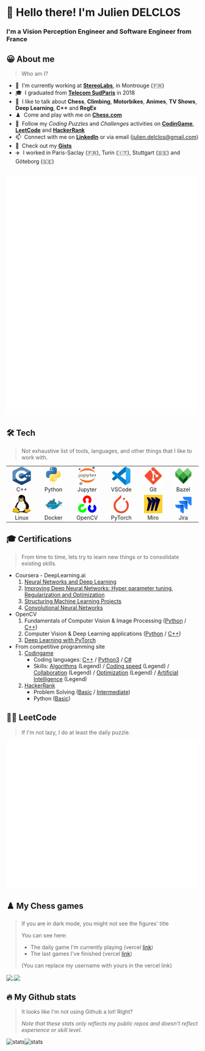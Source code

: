 <h1 align="left" id="title">👋 Hello there! I'm Julien DELCLOS</h1>

<h3 align="left">I'm a Vision Perception Engineer and Software Engineer from France</h3>

<h2 align="left" id="about-me">😀 About me</h2>

> Who am I?

- 🏢 &nbsp;I'm currently working at **[StereoLabs]**, in Montrouge (🇫🇷)
- 🎓 &nbsp;I graduated from **[Telecom SudParis]** in 2018
- 💬 &nbsp;I like to talk about **Chess**, **Climbing**, **Motorbikes**, **Animes**, **TV Shows**, **Deep Learning**, **C++** and **RegEx**
- ♟️ &nbsp;Come and play with me on **[Chess.com]**
- 👀 &nbsp;Follow my *Coding Puzzles* and *Challenges* activities on **[CodinGame]**, **[LeetCode]** and **[HackerRank]**
- 📫 &nbsp;Connect with me on **[LinkedIn]** or via email (julien.delclos@gmail.com)
- 🙈 &nbsp;Check out my **[Gists]**
- ✈️ &nbsp;I worked in Paris-Saclay (🇫🇷), Turin (🇮🇹), Stuttgart (🇩🇪) and Göteborg (🇸🇪)

<br>

<a href="https://www.16personalities.com/esfp-personality">
  <img alt="16personalities" src="./metrics/metrics.plugin.16personalities.svg" />
</a>

<h2 align="left" id="tech">🛠️ Tech</h2>

> Not exhaustive list of tools, languages, and other things that I like to work with.

<table>
  <tr>
    <td align="center" width="96">
      <a href="#tech">
        <img src="./img/cpp.svg" width="48" height="48" alt="Cpp" />
      </a>
      <br>C++
    </td>
    <td align="center" width="96">
      <a href="#tech">
        <img src="./img/python.svg" width="48" height="48" alt="Python" />
      </a>
      <br>Python
    </td>
    <td align="center"  width="96">
      <a href="#tech">
        <img src="./img/jupyter.svg" width="48" height="48" alt="Jupyter" />
      </a>
      <br>Jupyter
    </td>
    <td align="center"  width="96">
      <a href="#tech">
        <img src="./img/vscode.svg" width="48" height="48" alt="VSCode" />
      </a>
      <br>VSCode
    </td>
    <td align="center" width="96">
      <a href="#tech">
        <img src="./img/git.svg" width="48" height="48" alt="Git" />
      </a>
      <br>Git
    </td>
    <td align="center" width="96">
      <a href="#tech">
        <img src="./img/bazel.svg" width="48" height="48" alt="Bazel" />
      </a>
      <br>Bazel
    </td>
  </tr>
  <tr>
    <td align="center" width="96">
      <a href="#tech" >
        <img src="./img/linux.svg" width="48" height="48" alt="Linux" />
      </a>
      <br>Linux
    </td>
    <td align="center" width="96">
      <a href="#tech" >
        <img src="./img/docker.svg" width="48" height="48" alt="Docker" />
      </a>
      <br>Docker
    </td>
    <td align="center"  width="96">
      <a href="#tech">
        <img src="./img/opencv.svg" width="48" height="48" alt="OpenCV" />
      </a>
      <br>OpenCV
    </td>
    <td align="center" width="96">
      <a href="#tech" >
        <img src="./img/pytorch.svg" width="48" height="48" alt="PyTorch" />
      </a>
      <br>PyTorch
    </td>
    <td align="center" width="96">
      <a href="#tech" >
        <img src="./img/miro.svg" width="48" height="48" alt="Miro" />
      </a>
      <br>Miro
    </td>
    <td align="center" width="96">
      <a href="#tech" >
        <img src="./img/jira.svg" width="48" height="48" alt="Jira" />
      </a>
      <br>Jira
    </td>
  </tr>
</table>

<h2 align="left" id="stats">🎓 Certifications</h2>

> From time to time, lets try to learn new things or to consolidate existing skills.

- Coursera - DeepLearning.ai
  1. <a href="https://www.coursera.org/account/accomplishments/certificate/97PU3C7NJSLQ">Neural Networks and Deep Learning</a>
  2. <a href="https://www.coursera.org/account/accomplishments/certificate/HB476JH9JZ3U">Improving Deep Neural Networks: Hyper parameter tuning, Regularization and Optimization</a>
  3. <a href="https://www.coursera.org/account/accomplishments/certificate/NQQDK87X6BCS">Structuring Machine Learning Projects</a>
  4. <a href="https://www.coursera.org/account/accomplishments/certificate/DBY2EGX7DJV7">Convolutional Neural Networks</a>
- OpenCV
  1. Fundamentals of Computer Vision & Image Processing (<a href="https://courses.opencv.org/certificates/5a617344365141218a30908e3d70c107">Python</a> / <a href="https://courses.opencv.org/certificates/8bfc73916051470db419b58473e7e326">C++</a>)
  2. Computer Vision & Deep Learning applications (<a href="https://courses.opencv.org/certificates/0220f408aa7b4f108fa6caeadd67b68f">Python</a> / <a href="https://courses.opencv.org/certificates/95fed3c0196848ff8f87d5e6b2c70636">C++</a>)
  3. <a href="https://courses.opencv.org/certificates/0868f504ce7c45efad23a19e687e7c80">Deep Learning with PyTorch</a>
- From competitive programming site
  1. <a href="https://www.codingame.com/profile/b944cb66159c494961db183c595578915353933">Codingame</a>
      - Coding languages: <a href="https://www.codingame.com/certification/X8xmLlqhxdHe3qdbnptA_g">C++</a> / <a href="https://www.codingame.com/certification/q9mJg_dSwGGxIJZBWvcbGg">Python3</a> / <a href="https://www.codingame.com/certification/tFez46KsEVzwtDTxwC2rnw">C#</a>
      - Skills: <a href="https://www.codingame.com/certification/N71wYOEU8FSc_hW_gRkXHg">Algorithms</a> (Legend) / <a href="https://www.codingame.com/certification/m1c7kan5egvyqip-e-q3GA">Coding speed</a> (Legend) / <a href="https://www.codingame.com/certification/Dyg9qJRO29IOgzgYiTsrAw"> Collaboration</a> (Legend) / <a href="https://www.codingame.com/certification/pJeTtRt-zORbUNyu-LYPkw">Optimization</a> (Legend) / <a href="https://www.codingame.com/certification/viDaIEcw1Qv7s-7QNfZoZQ">Artificial Intelligence</a> (Legend)
  2. <a href="https://www.hackerrank.com/julien_delclos">HackerRank</a>
      - Problem Solving (<a href="https://www.hackerrank.com/certificates/baec44ae8e68">Basic</a> / <a href="https://www.hackerrank.com/certificates/b420d1c21061">Intermediate</a>)
      - Python (<a href="https://www.hackerrank.com/certificates/0b21a0a1990d">Basic</a>)

<h2 align="left" id="stats">👨‍💻 LeetCode</h2>

> If I'm not lazy, I do at least the daily puzzle.

<a href="https://leetcode.com/user1771A">
  <img src="./metrics/metrics.plugin.leetcode.svg" alt="stats" align="middle" />
</a>

<h2 align="left" id="chess">♟️ My Chess games</h2>

> If you are in dark mode, you might not see the figures' title
>
> You can see here:
>   - The daily game I'm currently playing (vercel [link](https://chesscom-vercel-jujudel.vercel.app/chess-current-games/?username=LuckyJu))
>   - The last games I've finished (vercel [link](https://chesscom-vercel-jujudel.vercel.app/chess-last-games/?username=LuckyJu))
>
> (You can replace my username with yours in the vercel link)

<a href="https://www.chess.com/member/luckyju">
  <img src="https://chesscom-vercel-jujudel.vercel.app/chess-current-games/?username=LuckyJu" align="center">
</a>

<a href="https://www.chess.com/member/luckyju">
  <img src="https://chesscom-vercel-jujudel.vercel.app/chess-last-games/?username=LuckyJu" align="center">
</a>

<h2 align="left" id="stats">🔥 My Github stats</h2>

> It looks like I'm not using Github a lot! Right?
>
> *Note that these stats only reflects my public repos and doesn't reflect experience or skill level.*

<a href="https://github-readme-streak-stats.herokuapp.com?user=JujuDel&theme=transparent&hide_border=true">
  <img src="https://github-readme-streak-stats.herokuapp.com?user=JujuDel&theme=transparent&hide_border=true" alt="stats" align="left" />
</a>

<a href="https://github-readme-stats.vercel.app/api/top-langs/?username=JujuDel&hide=TeX&layout=compact&theme=transparent">
  <img src="https://github-readme-stats.vercel.app/api/top-langs/?username=JujuDel&hide=TeX&layout=compact&theme=transparent" alt="stats" align="left" />
</a>

<!-- links -->

[Zenseact]: https://zenseact.com/ "Zenseact Home Page"
[StereoLabs]: https://www.stereolabs.com/en-fr "StereoLabs Home Page"
[Telecom SudParis]: https://www.telecom-sudparis.eu/en/ "Telecom SudParis Home Page"
[Chess.com]: https://www.chess.com/member/luckyju "Chess.com Profile"
[LinkedIn]: https://www.linkedin.com/in/julien-delclos-19b292106 "Julien DELCLOS LinkedIn"
[CodinGame]: https://www.codingame.com/profile/b944cb66159c494961db183c595578915353933 "CodinGame Profile"
[LeetCode]: https://leetcode.com/user1771A/ "LeetCode Profile"
[HackerRank]: https://www.hackerrank.com/julien_delclos "HackerRank Profile"
[Gists]: https://gist.github.com/JujuDel "JujuDel Gists"
